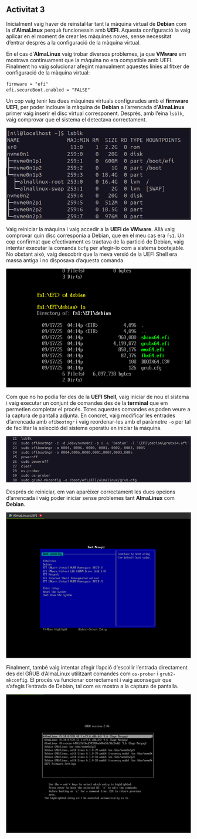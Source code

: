 ## Activitat 3

Inicialment vaig haver de reinstal·lar tant la màquina virtual de **Debian** com la d’**AlmaLinux** perquè funcionessin amb **UEFI**. Aquesta configuració la vaig aplicar en el moment de crear les màquines noves, sense necessitat d’entrar després a la configuració de la màquina virtual.

En el cas d’**AlmaLinux** vaig trobar diversos problemes, ja que **VMware** em mostrava contínuament que la màquina no era compatible amb UEFI. Finalment ho vaig solucionar afegint manualment aquestes línies al fitxer de configuració de la màquina virtual:

```
firmware = "efi"
efi.secureBoot.enabled = "FALSE"
```

Un cop vaig tenir les dues màquines virtuals configurades amb el **firmware UEFI**, per poder incloure la màquina de **Debian** a l’arrencada d’**AlmaLinux** primer vaig inserir el disc virtual corresponent. Després, amb l’eina `lsblk`, vaig comprovar que el sistema el detectava correctament.

![alt text](<Lsblk.png>)

Vaig reiniciar la màquina i vaig accedir a la **UEFI de VMware**. Allà vaig comprovar quin disc corresponia a Debian, que en el meu cas era `fs1`. Un cop confirmat que efectivament es tractava de la partició de Debian, vaig intentar executar la comanda `bcfg` per afegir-lo com a sistema bootejable. No obstant això, vaig descobrir que la meva versió de la UEFI Shell era massa antiga i no disposava d’aquesta comanda.

![alt text](<Captura UEFI Shell.png>)

Com que no ho podia fer des de la **UEFI Shell**, vaig iniciar de nou el sistema i vaig executar un conjunt de comandes des de la **terminal** que em permetien completar el procés. Totes aquestes comandes es poden veure a la captura de pantalla adjunta. En concret, vaig modificar les entrades d’arrencada amb `efibootmgr` i vaig reordenar-les amb el paràmetre `-o` per tal de facilitar la selecció del sistema operatiu en iniciar la màquina.

![alt text](<Comandes.png>)

Després de reiniciar, em van aparèixer correctament les dues opcions d’arrencada i vaig poder iniciar sense problemes tant **AlmaLinux** com **Debian**.

![alt text](<UEFI.png>)

Finalment, també vaig intentar afegir l’opció d’escollir l’entrada directament des del GRUB d’AlmaLinux utilitzant comandes com `os-prober` i `grub2-mkconfig`. El procés va funcionar correctament i vaig aconseguir que s’afegís l’entrada de Debian, tal com es mostra a la captura de pantalla.

![alt text](<Captura Grub.png>)

